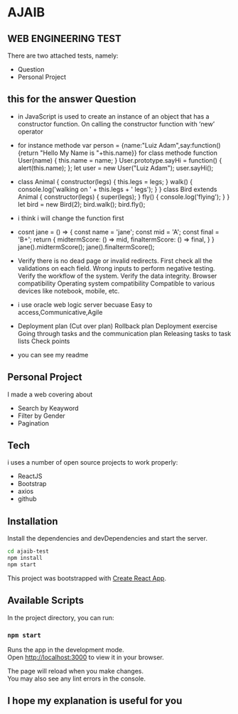 # AJAIB
## WEB ENGINEERING TEST
There are two attached tests, namely:
- Question 
- Personal Project

## this for the answer Question
- in JavaScript is used to create an instance of an object that has a constructor function. On calling the constructor function with ‘new’ operator

- for instance methode
var person = {name:"Luiz Adam",say:function(){return "Hello My Name is "+this.name}}
for class methode
function User(name) {
  this.name = name;
}
User.prototype.sayHi = function() {
  alert(this.name);
};
let user = new User("Luiz Adam");
user.sayHi();

- class Animal {
    constructor(legs) {
        this.legs = legs;
    }
    walk() {
        console.log('walking on ' + this.legs + ' legs');
    }
}
class Bird extends Animal {
    constructor(legs) {
        super(legs);
    }
    fly() {
        console.log('flying');
    }
}
let bird = new Bird(2);
bird.walk();
bird.fly();

- i think i will change the function first
- cosnt jane = () => {
    const name = 'jane';
    const mid = 'A';
    const final = 'B+';
    return {
      midtermScore: () => mid,
      finaltermScore: () => final,
    }
  }
  jane().midtermScore(); 
  jane().finaltermScore();
- Verify there is no dead page or invalid redirects.
First check all the validations on each field.
Wrong inputs to perform negative testing.
Verify the workflow of the system.
Verify the data integrity.
Browser compatibility
Operating system compatibility
Compatible to various devices like notebook, mobile, etc.

- i use oracle web logic server becuase Easy to access,Communicative,Agile

- Deployment plan (Cut over plan)
Rollback plan
Deployment exercise
Going through tasks and the communication plan
Releasing tasks to task lists
Check points

- you can see my readme

## Personal Project

I made a web covering about
- Search by Keayword
- Filter by Gender
- Pagination

## Tech
i uses a number of open source projects to work properly:

- ReactJS
- Bootstrap 
- axios
- github

## Installation

Install the dependencies and devDependencies and start the server.
```sh
cd ajaib-test
npm install
npm start
```

This project was bootstrapped with [Create React App](https://github.com/facebook/create-react-app).

## Available Scripts

In the project directory, you can run:

### `npm start`

Runs the app in the development mode.\
Open [http://localhost:3000](http://localhost:3000) to view it in your browser.

The page will reload when you make changes.\
You may also see any lint errors in the console.



## I hope my explanation is useful for you

